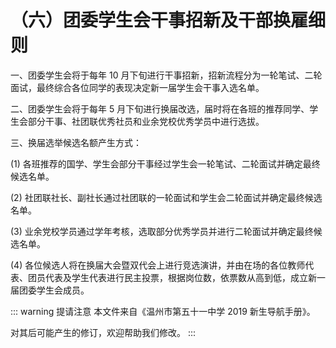# （六）团委学生会干事招新及干部换雇细则

一、团委学生会将于每年 10 月下旬进行干事招新，招新流程分为一轮笔试、二轮面试，最终综合各位同学的表现决定新一届学生会干事入选名单。

二、团委学生会将于每年 5 月下旬进行换届改选，届时将在各班的推荐同学、学生会部分干事、社团联优秀社员和业余党校优秀学员中进行选拔。

三、换届选举候选名额产生方式：

(1) 各班推荐的国学、学生会部分干事经过学生会一轮笔试、二轮面试并确定最终候选名单。

(2) 社团联社长、副社长通过社团联的一轮面试和学生会二轮面试并确定最终候选名单。

(3) 业余党校学员通过学年考核，选取部分优秀学员并进行二轮面试并确定最终候选名单。

(4) 各位候选人将在换届大会暨双代会上进行竞选演讲，并由在场的各位教师代表、团员代表及学生代表进行民主投票，根据岗位数，依票数从高到低，成立新一届团委学生会成员。

::: warning 提请注意
本文件来自《温州市第五十一中学 2019 新生导航手册》。

对其后可能产生的修订，欢迎帮助我们修改。
:::
